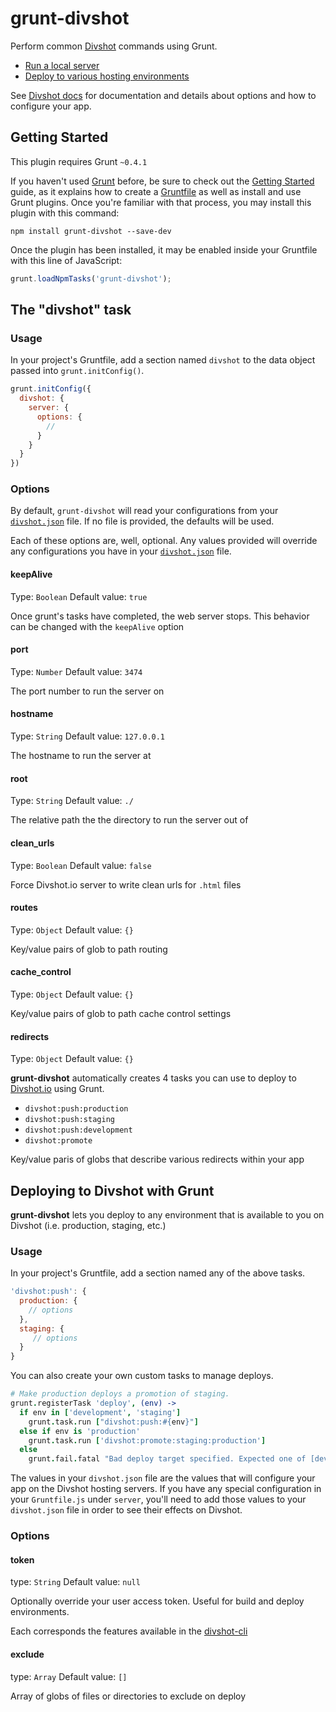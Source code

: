 # grunt-divshot

Perform common [Divshot](http://divshot.com) commands using Grunt.

* [Run a local server](https://github.com/divshot/grunt-divshot#the-divshot-task)
* [Deploy to various hosting environments](https://github.com/divshot/grunt-divshot#deploying-to-divshot-with-grunt)

See [Divshot docs](http://docs.divshot.io/guides/configuration) for documentation and details about options and how to configure your app.

## Getting Started
This plugin requires Grunt `~0.4.1`

If you haven't used [Grunt](http://gruntjs.com/) before, be sure to check out the [Getting Started](http://gruntjs.com/getting-started) guide, as it explains how to create a [Gruntfile](http://gruntjs.com/sample-gruntfile) as well as install and use Grunt plugins. Once you're familiar with that process, you may install this plugin with this command:

```shell
npm install grunt-divshot --save-dev
```

Once the plugin has been installed, it may be enabled inside your Gruntfile with this line of JavaScript:

```js
grunt.loadNpmTasks('grunt-divshot');
```

## The "divshot" task

### Usage
In your project's Gruntfile, add a section named `divshot` to the data object passed into `grunt.initConfig()`.

```js
grunt.initConfig({
  divshot: {
    server: {
      options: {
        //
      }
    }
  }
})
```

### Options

By default, `grunt-divshot` will read your configurations from your [`divshot.json`](http://docs.divshot.io/guides/configuration) file. If no file is provided, the defaults will be used.

Each of these options are, well, optional. Any values provided will override any configurations you have in your [`divshot.json`](http://docs.divshot.io/guides/configuration) file.

#### keepAlive
Type: `Boolean`
Default value: `true`

Once grunt's tasks have completed, the web server stops. This behavior can be changed with the `keepAlive` option

#### port
Type: `Number`
Default value: `3474`

The port number to run the server on

#### hostname
Type: `String`
Default value: `127.0.0.1`

The hostname to run the server at

#### root
Type: `String`
Default value: `./`

The relative path the the directory to run the server out of

#### clean_urls
Type: `Boolean`
Default value: `false`

Force Divshot.io server to write clean urls for `.html` files

#### routes
Type: `Object`
Default value: `{}`

Key/value pairs of glob to path routing

#### cache_control
Type: `Object`
Default value: `{}`

Key/value pairs of glob to path cache control settings

#### redirects
Type: `Object`
Default value: `{}`

**grunt-divshot** automatically creates 4 tasks you can use to deploy to [Divshot.io](http://divshot.io) using Grunt.

* ` divshot:push:production `
* ` divshot:push:staging `
* ` divshot:push:development `
* ` divshot:promote `

Key/value paris of globs that describe various redirects within your app

## Deploying to Divshot with Grunt

**grunt-divshot** lets you deploy to any environment that is available to you on Divshot (i.e. production, staging, etc.)

### Usage
In your project's Gruntfile, add a section named any of the above tasks.

```js
'divshot:push': {
  production: {
    // options
  },
  staging: {
     // options
  }
}
```

You can also create your own custom tasks to manage deploys.

```coffeescript
# Make production deploys a promotion of staging.
grunt.registerTask 'deploy', (env) ->
  if env in ['development', 'staging']
    grunt.task.run ["divshot:push:#{env}"]
  else if env is 'production'
    grunt.task.run ['divshot:promote:staging:production']
  else
    grunt.fail.fatal "Bad deploy target specified. Expected one of [development, staging, production] but got #{env}."
```
The values in your `divshot.json` file are the values that will configure your app on the Divshot hosting servers. If you have any special configuration in your `Gruntfile.js` under `server`, you'll need to add those values to your `divshot.json` file in order to see their effects on Divshot.

### Options

#### token
type: `String`
Default value: `null`

Optionally override your user access token. Useful for build and deploy environments.

Each corresponds the features available in the [divshot-cli](https://github.com/divshot/divshot-cli/blob/master/README.md#push)

#### exclude
type: `Array`
Default value: `[]`

Array of globs of files or directories to exclude on deploy
